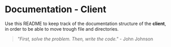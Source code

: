 # Documentation - Client

Use this README to keep track of the documentation structure of the **client**, in order to be able to move trough file and directories.

> _"First, solve the problem. Then, write the code."_ - John Johnson

